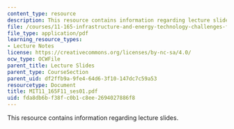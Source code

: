 ```yaml
---
content_type: resource
description: This resource contains information regarding lecture slides.
file: /courses/11-165-infrastructure-and-energy-technology-challenges-fall-2011/fda8db6bf38fc0b1c8ee2694027886f8_MIT11_165F11_ses01.pdf
file_type: application/pdf
learning_resource_types:
- Lecture Notes
license: https://creativecommons.org/licenses/by-nc-sa/4.0/
ocw_type: OCWFile
parent_title: Lecture Slides
parent_type: CourseSection
parent_uid: df2ffb9a-9fe4-64d6-3f10-147dc7c59a53
resourcetype: Document
title: MIT11_165F11_ses01.pdf
uid: fda8db6b-f38f-c0b1-c8ee-2694027886f8
---
```

This resource contains information regarding lecture slides.